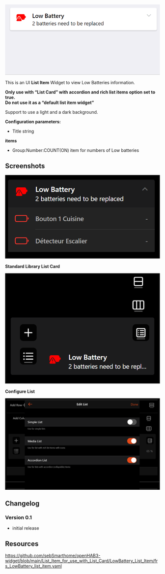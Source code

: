 ![Screen1](https://github.com/sebSmarthome/openHAB3-widget/raw/main/List_Item_for_use_with_List_Card/LowBattery_List_Item/screenshots/LowBatteryListItemScreenShot.gif)

This is an UI **List Item** Widget to view Low Batteries information.

**Only use with “List Card” with accordion and rich list items option set to true.<br>Do not use it as a “default list item widget”**

Support to use a light and a dark background.

**Configuration parameters:**

* Title string

**items**

* Group:Number:COUNT(ON) item for numbers of Low batteries

## Screenshots

![Screen4](https://github.com/sebSmarthome/openHAB3-widget/raw/main/List_Item_for_use_with_List_Card/LowBattery_List_Item/screenshots/LowBatteryListItemScreenShot4.png)

**Standard Library List Card**

![Screen2](https://github.com/sebSmarthome/openHAB3-widget/raw/main/List_Item_for_use_with_List_Card/LowBattery_List_Item/screenshots/LowBatteryListItemScreenShot3.png)

**Configure List**

![Screen3](https://github.com/sebSmarthome/openHAB3-widget/raw/main/List_Item_for_use_with_List_Card/Astro_Moon_List_Item/screenshots/AstroMoonListItemScreenShot2.PNG)

## Changelog

### Version 0.1

* initial release

## Resources

<https://github.com/sebSmarthome/openHAB3-widget/blob/main/List_Item_for_use_with_List_Card/LowBattery_List_Item/frs_LowBattery_list_item.yaml>